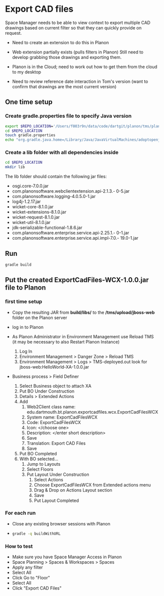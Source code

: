 # Export CAD files

Space Manager needs to be able to view context to export multiple CAD drawings based on current filter so that they can quickly provide on request.

- Need to create an extension to do this in Planon

- Web extension partially exists (pulls filters in Planon)
Still need to develop grabbing those drawings and exporting them.
- Planon is in the Cloud; need to work out how to get them from the cloud to my desktop

- Need to review reference date interaction in Tom's version (want to confirm that drawings are the most current version)

## One time setup

### Create gradle.properties file to specify Java version

```bash
export $REPO_LOCATION='/Users/f003r9n/data/code/dartgit/planon/tms/planon-downloadcadfiles-wcx'
cd $REPO_LOCATION
touch gradle.properties
echo "org.gradle.java.home=/Library/Java/JavaVirtualMachines/adoptopenjdk-8.jdk/Contents/Home" >> gradle.properties
```

### Create a lib folder with all dependencies inside

```bash
cd $REPO_LOCATION
mkdir lib
```

The lib folder should contain the following jar files:

- osgi.core-7.0.0.jar
- com.planonsoftware.webclientextension.api-2.1.3.- 0-5.jar
- com.planonsoftware.logging-4.0.5.0-1.jar
- log4j-1.2.17.jar
- wicket-core-8.1.0.jar
- wicket-extensions-8.1.0.jar
- wicket-request-8.1.0.jar
- wicket-util-8.1.0.jar
- jdk-serializable-functional-1.8.6.jar
- com.planonsoftware.enterprise.service.api-2.25.1.- 0-1.jar
- com.planonsoftware.enterprise.service.api.impl-7.0.- 19.0-1.jar

## Run

```bash
gradle build
```

## Put the created ExportCadFiles-WCX-1.0.0.jar file to Planon

### first time setup

- Copy the resulting JAR from **build/libs/** to the **/tms/upload/jboss-web** folder on the Planon server

- log in to Planon

- As Planon Administrator in Environment Management use Reload TMS (it may be necessary to also Restart Planon Instance)
    1. Log In
    2. Environment Management > Danger Zone > Reload TMS
    3. Environment Management > Logs > TMS-deployed.out look for jboss-web:HelloWorld-XA-1.0.0.jar

- Business process > Field Definer
  1. Select Business object to attach XA
  2. Put BO Under Construction
  3. Details > Extended Actions
  4. Add
     1. Web2Client class name: edu.dartmouth.bt.planon.exportcadfiles.wcx.ExportCadFilesWCX
     2. System name: ExportCadFilesWCX
     3. Code: ExportCadFilesWCX
     4. Icon: </choose one>
     5. Description: </enter short description>
     6. Save
     7. Translation: Export CAD Files
     8. Save
  5. Put BO Completed
  6. With BO selected...
       1. Jump to Layouts
       2. Select Floors
       3. Put Layout Under Construction
            1. Select Actions
            2. Choose ExportCadFilesWCX from Extended actions menu
            3. Drag & Drop on Actions Layout section
            4. Save
            5. Put Layout Completed

### For each run

- Close any existing browser sessions with Planon

- ```bash
  gradle -q buildWithURL
  ```

### How to test

- Make sure you have Space Manager Access in Planon
- Space Planning > Spaces & Workspaces > Spaces
- Apply any filter
- Select All
- Click Go to "Floor"
- Select All
- Click "Export CAD Files"
